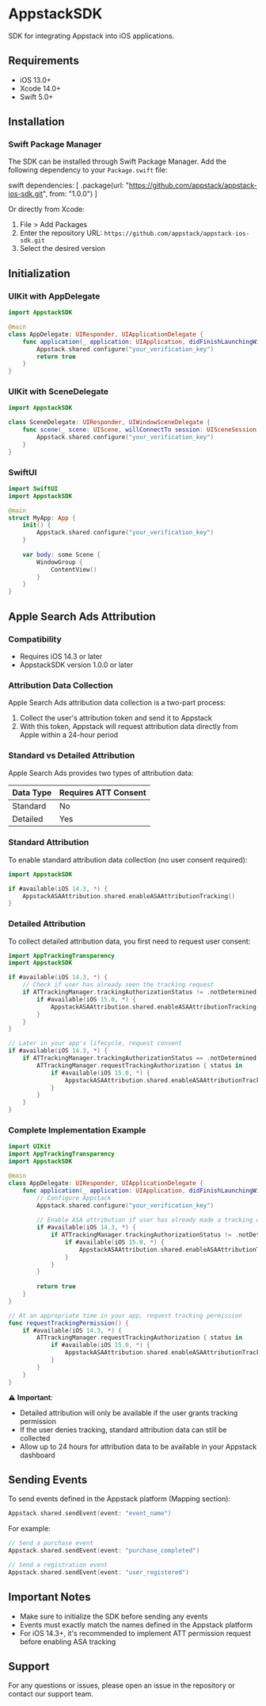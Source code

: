 # AppstackSDK

SDK for integrating Appstack into iOS applications.

## Requirements
- iOS 13.0+
- Xcode 14.0+
- Swift 5.0+

## Installation

### Swift Package Manager

The SDK can be installed through Swift Package Manager. Add the following dependency to your `Package.swift` file:

swift
dependencies: [
.package(url: "https://github.com/appstack/appstack-ios-sdk.git", from: "1.0.0")
]

Or directly from Xcode:
1. File > Add Packages
2. Enter the repository URL: `https://github.com/appstack/appstack-ios-sdk.git`
3. Select the desired version

## Initialization

### UIKit with AppDelegate

```swift
import AppstackSDK

@main
class AppDelegate: UIResponder, UIApplicationDelegate {
    func application(_ application: UIApplication, didFinishLaunchingWithOptions launchOptions: [UIApplication.LaunchOptionsKey: Any]?) -> Bool {
        Appstack.shared.configure("your_verification_key")
        return true
    }
}
```

### UIKit with SceneDelegate

```swift
import AppstackSDK

class SceneDelegate: UIResponder, UIWindowSceneDelegate {
    func scene(_ scene: UIScene, willConnectTo session: UISceneSession, options connectionOptions: UIScene.ConnectionOptions) {
        Appstack.shared.configure("your_verification_key")
    }
}
```

### SwiftUI

```swift
import SwiftUI
import AppstackSDK

@main
struct MyApp: App {
    init() {
        Appstack.shared.configure("your_verification_key")
    }
    
    var body: some Scene {
        WindowGroup {
            ContentView()
        }
    }
}
```

## Apple Search Ads Attribution

### Compatibility
- Requires iOS 14.3 or later
- AppstackSDK version 1.0.0 or later

### Attribution Data Collection

Apple Search Ads attribution data collection is a two-part process:

1. Collect the user's attribution token and send it to Appstack
2. With this token, Appstack will request attribution data directly from Apple within a 24-hour period

### Standard vs Detailed Attribution

Apple Search Ads provides two types of attribution data:

| Data Type | Requires ATT Consent |
|-----------|---------------------|
| Standard  | No                 |
| Detailed  | Yes                |

### Standard Attribution

To enable standard attribution data collection (no user consent required):

```swift
import AppstackSDK

if #available(iOS 14.3, *) {
    AppstackASAAttribution.shared.enableASAAttributionTracking()
}
```

### Detailed Attribution

To collect detailed attribution data, you first need to request user consent:

```swift
import AppTrackingTransparency
import AppstackSDK

if #available(iOS 14.3, *) {
    // Check if user has already seen the tracking request
    if ATTrackingManager.trackingAuthorizationStatus != .notDetermined {
        if #available(iOS 15.0, *) {
            AppstackASAAttribution.shared.enableASAAttributionTracking()
        }
    }
}

// Later in your app's lifecycle, request consent
if #available(iOS 14.3, *) {
    if ATTrackingManager.trackingAuthorizationStatus == .notDetermined {
        ATTrackingManager.requestTrackingAuthorization { status in
            if #available(iOS 15.0, *) {
                AppstackASAAttribution.shared.enableASAAttributionTracking()
            }
        }
    }
}
```

### Complete Implementation Example

```swift
import UIKit
import AppTrackingTransparency
import AppstackSDK

@main
class AppDelegate: UIResponder, UIApplicationDelegate {
    func application(_ application: UIApplication, didFinishLaunchingWithOptions launchOptions: [UIApplication.LaunchOptionsKey: Any]?) -> Bool {
        // Configure Appstack
        Appstack.shared.configure("your_verification_key")
        
        // Enable ASA attribution if user has already made a tracking decision
        if #available(iOS 14.3, *) {
            if ATTrackingManager.trackingAuthorizationStatus != .notDetermined {
                if #available(iOS 15.0, *) {
                    AppstackASAAttribution.shared.enableASAAttributionTracking()
                }
            }
        }
        
        return true
    }
}

// At an appropriate time in your app, request tracking permission
func requestTrackingPermission() {
    if #available(iOS 14.3, *) {
        ATTrackingManager.requestTrackingAuthorization { status in
            if #available(iOS 15.0, *) {
                AppstackASAAttribution.shared.enableASAAttributionTracking()
            }
        }
    }
}
```

⚠️ **Important**: 
- Detailed attribution will only be available if the user grants tracking permission
- If the user denies tracking, standard attribution data can still be collected
- Allow up to 24 hours for attribution data to be available in your Appstack dashboard

## Sending Events

To send events defined in the Appstack platform (Mapping section):

```swift
Appstack.shared.sendEvent(event: "event_name")
```

For example:

```swift
// Send a purchase event
Appstack.shared.sendEvent(event: "purchase_completed")

// Send a registration event
Appstack.shared.sendEvent(event: "user_registered")
```

## Important Notes
- Make sure to initialize the SDK before sending any events
- Events must exactly match the names defined in the Appstack platform
- For iOS 14.3+, it's recommended to implement ATT permission request before enabling ASA tracking

## Support

For any questions or issues, please open an issue in the repository or contact our support team.
